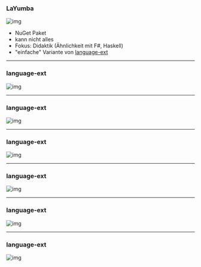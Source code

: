 ### LaYumba

![img](/images/book-csharp-fp-with-comment.png)

- NuGet Paket
- kann nicht alles
- Fokus: Didaktik (Ähnlichkeit mit F#, Haskell)
- "einfache" Variante von [language-ext](https://github.com/louthy/language-ext)

----

### language-ext

![img](/images/language-ext-screenshot-github-0.png)

----

### language-ext

![img](/images/language-ext-screenshot-github-1.png)

----

### language-ext

![img](/images/language-ext-screenshot-github-2.png)

----

### language-ext

![img](/images/language-ext-screenshot-github-3.png)

----

### language-ext

![img](/images/language-ext-screenshot-github-4.png)

----

### language-ext

![img](/images/language-ext-screenshot-github-5.png)
